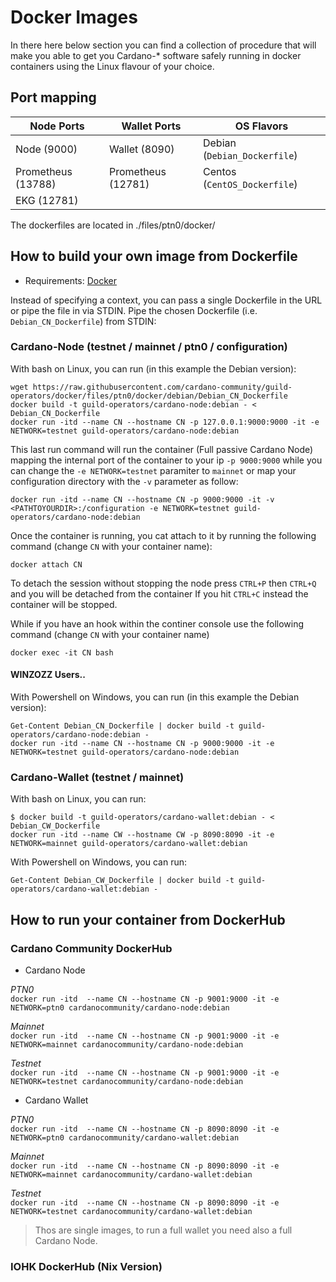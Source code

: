 # Docker Images 

In there here below section you can find a collection of procedure that will make you able to get you Cardano-* software safely running in docker containers using the Linux flavour of your choice.

## Port mapping

 Node Ports        |  Wallet Ports      | OS Flavors
------------       | -------------      | -------------
Node  (9000)       | Wallet (8090)      | Debian (`Debian_Dockerfile`)
Prometheus (13788) | Prometheus (12781) | Centos (`CentOS_Dockerfile`)
EKG (12781)        |                    |


The dockerfiles are located in ./files/ptn0/docker/ 

## How to build your own image from Dockerfile

- Requirements: [Docker](https://docs.docker.com/)

Instead of specifying a context, you can pass a single Dockerfile in the URL or pipe the file in via STDIN. 
Pipe the chosen Dockerfile (i.e. `Debian_CN_Dockerfile`) from STDIN:

### Cardano-Node (testnet / mainnet / ptn0 / configuration)

With bash on Linux, you can run (in this example the Debian version):
```
wget https://raw.githubusercontent.com/cardano-community/guild-operators/docker/files/ptn0/docker/debian/Debian_CN_Dockerfile 
docker build -t guild-operators/cardano-node:debian - < Debian_CN_Dockerfile
docker run -itd --name CN --hostname CN -p 127.0.0.1:9000:9000 -it -e NETWORK=testnet guild-operators/cardano-node:debian 
```
This last run command will run the container (Full passive Cardano Node) mapping the internal port of the container to your ip `-p 9000:9000` while you can change the `-e NETWORK=testnet` paramiter to `mainnet` or map your configuration directory with the `-v` parameter as follow:

```
docker run -itd --name CN --hostname CN -p 9000:9000 -it -v <PATHTOYOURDIR>:/configuration -e NETWORK=testnet guild-operators/cardano-node:debian 
```

Once the container is running, you cat attach to it by running the following command (change `CN` with your container name):
```
docker attach CN
```
To detach the session without stopping the node press `CTRL+P` then `CTRL+Q` and you will be detached from the container
If you hit `CTRL+C` instead the container will be stopped.

While if you have an hook within the continer console use the following command (change `CN` with your container name)
```
docker exec -it CN bash 
```




#### WINZOZZ Users..

With Powershell on Windows, you can run (in this example the Debian version):
```
Get-Content Debian_CN_Dockerfile | docker build -t guild-operators/cardano-node:debian -
docker run -itd --name CN --hostname CN -p 9000:9000 -it -e NETWORK=testnet guild-operators/cardano-node:debian 
```



### Cardano-Wallet (testnet / mainnet)

With bash on Linux, you can run:
```
$ docker build -t guild-operators/cardano-wallet:debian - < Debian_CW_Dockerfile
docker run -itd --name CW --hostname CW -p 8090:8090 -it -e NETWORK=mainnet guild-operators/cardano-wallet:debian 
```
With Powershell on Windows, you can run:
```
Get-Content Debian_CW_Dockerfile | docker build -t guild-operators/cardano-wallet:debian -
```



## How to run your container from DockerHub

### Cardano Community DockerHub

 - Cardano Node

_PTN0_  \
`docker run -itd  --name CN --hostname CN -p 9001:9000 -it -e NETWORK=ptn0 cardanocommunity/cardano-node:debian` 

_Mainnet_ \
`docker run -itd  --name CN --hostname CN -p 9001:9000 -it -e NETWORK=mainnet cardanocommunity/cardano-node:debian` 

_Testnet_ \
`docker run -itd  --name CN --hostname CN -p 9001:9000 -it -e NETWORK=testnet cardanocommunity/cardano-node:debian` 


 - Cardano Wallet

_PTN0_  \
`docker run -itd  --name CN --hostname CN -p 8090:8090 -it -e NETWORK=ptn0 cardanocommunity/cardano-wallet:debian` 

_Mainnet_ \
`docker run -itd  --name CN --hostname CN -p 8090:8090 -it -e NETWORK=mainnet cardanocommunity/cardano-wallet:debian` 

_Testnet_ \
`docker run -itd  --name CN --hostname CN -p 8090:8090 -it -e NETWORK=testnet cardanocommunity/cardano-wallet:debian`

> Thos are single images, to run a full wallet you need also a full Cardano Node.

 
 ### IOHK DockerHub (Nix Version)

